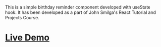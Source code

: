 This is a simple birthday reminder component developed with useState hook.
It has been developed as a part of John Smilga's React Tutorial and Projects Course.
# [Live Demo](https://bd-reminder-with-react.netlify.app/)
